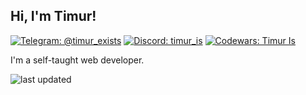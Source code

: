 ## Hi, I'm Timur!
[![Telegram: @timur_exists](https://img.shields.io/badge/%40timur__exists-26A5E4?style=flat&logo=Telegram&label=Telegram&labelColor=white)](https://t.me/timur_exists)
[![Discord: timur_is](https://img.shields.io/badge/timur__is-5865F2?style=flat&logo=Discord&label=Discord&labelColor=white)](https://discord.com/users/965926629991919636)
[![Codewars: Timur Is](https://img.shields.io/badge/Timur_Is-B1361E?style=flat&logo=Codewars&logoColor=B1361E&label=Codewars&labelColor=white)](https://www.codewars.com/users/Timur%20Is)

I'm a self-taught web developer.

![last updated](https://img.shields.io/github/last-commit/Timur-Is/Timur-Is?style=flat&label=last%20updated)
